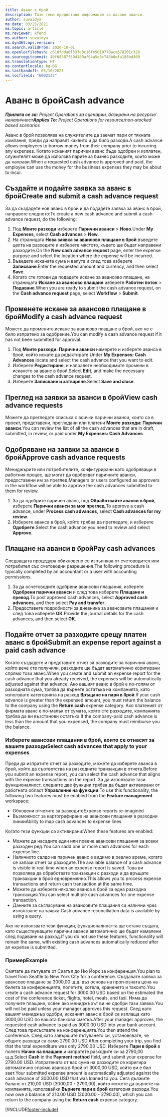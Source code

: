 ```yaml
---
title: Аванс в брой
description: Тази тема предоставя информация за касови аванси.
author: suvaidya
ms.date: 03/25/2021
ms.topic: article
ms.reviewer: kfend
ms.author: suvaidya
ms.dyn365.ops.version: ''
ms.search.validFrom: 2020-10-01
ms.openlocfilehash: c610fdda8f337e0c16fe5010770aca678201c328
ms.sourcegitcommit: 40f68387f594180af64a5e5c748b6efa188bd300
ms.translationtype: HT
ms.contentlocale: bg-BG
ms.lasthandoff: 05/10/2021
ms.locfileid: "6002133"
---
```

# <a name="cash-advance"></a><span data-ttu-id="e1280-103">Аванс в брой</span><span class="sxs-lookup"><span data-stu-id="e1280-103">Cash advance</span></span>

<span data-ttu-id="e1280-104">_**Прилага се за:** Project Operations за сценарии, базирани на ресурси/неналичност_</span><span class="sxs-lookup"><span data-stu-id="e1280-104">_**Applies To:** Project Operations for resource/non-stocked based scenarios_</span></span>

<span data-ttu-id="e1280-105">Аванс в брой позволява на служителите да заемат пари от тяхната компания, преди да направят каквито и да било разходи.</span><span class="sxs-lookup"><span data-stu-id="e1280-105">A cash advance allows employees to borrow money from their company prior to incurring any expenses.</span></span> <span data-ttu-id="e1280-106">Когато исканият паричен аванс бъде одобрен и изплатен, служителят може да използва парите за бизнес разходите, които може да направи.</span><span class="sxs-lookup"><span data-stu-id="e1280-106">When a requested cash advance is approved and paid, the employee can use the money for the business expenses they may be about to incur.</span></span> 

## <a name="create-and-submit-a-cash-advance-request"></a><span data-ttu-id="e1280-107">Създайте и подайте заявка за аванс в брой</span><span class="sxs-lookup"><span data-stu-id="e1280-107">Create and submit a cash advance request</span></span>
<span data-ttu-id="e1280-108">За да създадете нов аванс в брой и да подадете заявка за аванс в брой, направете следното:</span><span class="sxs-lookup"><span data-stu-id="e1280-108">To create a new cash advance and submit a cash advance request, do the following:</span></span> 

1. <span data-ttu-id="e1280-109">Под **Моите разходи** изберете **Парични аванси** > **Ново**.</span><span class="sxs-lookup"><span data-stu-id="e1280-109">Under **My Expenses**, select **Cash advances** > **New**.</span></span> 
2. <span data-ttu-id="e1280-110">На страницата **Нова заявка за авансово плащане в брой** въведете целта на разходите и изберете мястото, където ще бъдат направени разходите.</span><span class="sxs-lookup"><span data-stu-id="e1280-110">On the **New cash advance request** page, enter the expense purpose and select the location where the expense will be incurred.</span></span>
3. <span data-ttu-id="e1280-111">Въведете исканата сума и валута и след това изберете **Записване**.</span><span class="sxs-lookup"><span data-stu-id="e1280-111">Enter the requested amount and currency, and then select **Save**.</span></span> 
4. <span data-ttu-id="e1280-112">Когато сте готови да подадете искане за авансово плащане, на страницата **Искане за авансово плащане** изберете **Работен поток** > **Подаване**.</span><span class="sxs-lookup"><span data-stu-id="e1280-112">When you are ready to submit the cash advance request, on the **Cash advance request** page, select **Workflow** > **Submit**.</span></span>

## <a name="modify-a-cash-advance-request"></a><span data-ttu-id="e1280-113">Променете искане за авансово плащане в брой</span><span class="sxs-lookup"><span data-stu-id="e1280-113">Modify a cash advance request</span></span>

<span data-ttu-id="e1280-114">Можете да промените искане за авансово плащане в брой, ако не е било изпратено за одобрение.</span><span class="sxs-lookup"><span data-stu-id="e1280-114">You can modify a cash advance request if it has not been submitted for approval.</span></span>

1. <span data-ttu-id="e1280-115">Под **Моите разходи: Парични аванси** намерете и изберете аванса в брой, който искате да редактирате.</span><span class="sxs-lookup"><span data-stu-id="e1280-115">Under **My Expenses: Cash Advances** locate and select the cash advance that you want to edit.</span></span>
2. <span data-ttu-id="e1280-116">Изберете **Редактиране**, и направете необходимите промени в искането за аванс в брой.</span><span class="sxs-lookup"><span data-stu-id="e1280-116">Select **Edit**, and make the necessary changes to the cash advance request.</span></span> 
3. <span data-ttu-id="e1280-117">Изберете **Записване и затваряне**.</span><span class="sxs-lookup"><span data-stu-id="e1280-117">Select **Save and close**.</span></span>


## <a name="view-cash-advance-requests"></a><span data-ttu-id="e1280-118">Преглед на заявки за аванси в брой</span><span class="sxs-lookup"><span data-stu-id="e1280-118">View cash advance requests</span></span>
<span data-ttu-id="e1280-119">Можете да прегледате списъка с всички парични аванси, които са в проект, представени, прегледани или платени **Моите разходи: Парични аванси**.</span><span class="sxs-lookup"><span data-stu-id="e1280-119">You can review the list of all the cash advances that are in draft, submitted, in review, or paid under **My Expenses: Cash Advances**.</span></span> 

## <a name="approve-cash-advance-requests"></a><span data-ttu-id="e1280-120">Одобряване на заявки за аванси в брой</span><span class="sxs-lookup"><span data-stu-id="e1280-120">Approve cash advance requests</span></span>

<span data-ttu-id="e1280-121">Мениджърите или потребителите, конфигурирани като одобряващи в работния процес, ще могат да одобряват паричните аванси, предоставени им за преглед.</span><span class="sxs-lookup"><span data-stu-id="e1280-121">Managers or users configured as approvers in the workflow will be able to approve the cash advances submitted to them for review.</span></span> 

1. <span data-ttu-id="e1280-122">За да одобрите паричен аванс, под **Обработвайте аванси в брой**, изберете **Парични аванси за моя преглед**.</span><span class="sxs-lookup"><span data-stu-id="e1280-122">To approve a cash advance, under **Process cash advances**, select **Cash advances for my review**.</span></span>
2. <span data-ttu-id="e1280-123">Изберете аванса в брой, който трябва да прегледате, и изберете **Одобрете**.</span><span class="sxs-lookup"><span data-stu-id="e1280-123">Select the cash advance you need to review and select **Approve**.</span></span>  

## <a name="pay-cash-advances"></a><span data-ttu-id="e1280-124">Плащане на аванси в брой</span><span class="sxs-lookup"><span data-stu-id="e1280-124">Pay cash advances</span></span> 
<span data-ttu-id="e1280-125">Следващата процедура обикновено се изпълнява от счетоводител или потребител със счетоводни разрешения.</span><span class="sxs-lookup"><span data-stu-id="e1280-125">The following procedure is typically completed by an accountant or a user with accounting permissions.</span></span>

1. <span data-ttu-id="e1280-126">За да осчетоводите одобрени авансови плащания, изберете **Одобрени парични аванси** и след това изберете **Плащане и превод**.</span><span class="sxs-lookup"><span data-stu-id="e1280-126">To post approved cash advances, select **Approved cash advances**, and then select **Pay and transfer**.</span></span>  
2. <span data-ttu-id="e1280-127">Предоставете подробности за дневника за авансовите плащания и след това изберете **ОК**.</span><span class="sxs-lookup"><span data-stu-id="e1280-127">Provide the journal details for the cash advances, and then select **OK**.</span></span> 

## <a name="submit-an-expense-report-against-a-paid-cash-advance"></a><span data-ttu-id="e1280-128">Подайте отчет за разходите срещу платен аванс в брой</span><span class="sxs-lookup"><span data-stu-id="e1280-128">Submit an expense report against a paid cash advance</span></span> 

<span data-ttu-id="e1280-129">Когато създадете и представите отчет за разходите за паричния аванс, който вече сте получили, разходите ще бъдат автоматично коригирани спрямо този аванс.</span><span class="sxs-lookup"><span data-stu-id="e1280-129">When you create and submit an expense report for the cash advance that you already received, the expenses will be automatically adjusted against that advance.</span></span> <span data-ttu-id="e1280-130">Ако вашият аванс в брой е по-голям от разходната сума, трябва да върнете остатъка на компанията, като използвате категорията на разход **Връщане на пари в брой**.</span><span class="sxs-lookup"><span data-stu-id="e1280-130">If your cash advance is greater than the expensed amount, you must return the balance to the company using the **Return cash** expense category.</span></span> <span data-ttu-id="e1280-131">Ако платеният от фирмата аванс е по-малък от сумата, която сте разходите, компанията трябва да ви възстанови остатъка.</span><span class="sxs-lookup"><span data-stu-id="e1280-131">If the company-paid cash advance is less than the amount that you expensed, the company must reimburse you the balance.</span></span> 

### <a name="select-cash-advances-that-apply-to-your-expenses"></a><span data-ttu-id="e1280-132">Изберете авансови плащания в брой, които се отнасят за вашите разходи</span><span class="sxs-lookup"><span data-stu-id="e1280-132">Select cash advances that apply to your expenses</span></span>
<span data-ttu-id="e1280-133">Преди да изпратите отчет за разходите, можете да изберете аванса в брой, който да съответства на разходните транзакции в отчета.</span><span class="sxs-lookup"><span data-stu-id="e1280-133">Before you submit an expense report, you can select the cash advance that aligns with the expense transactions on the report.</span></span> <span data-ttu-id="e1280-134">За да използвате тази функционалност, следните две функции трябва да бъдат активирани от работната област **Управление на функции**:</span><span class="sxs-lookup"><span data-stu-id="e1280-134">To use this functionality, the following two features must be enabled from the **Feature management** workspace:</span></span>

  - <span data-ttu-id="e1280-135">Обновени отчетите за разходите</span><span class="sxs-lookup"><span data-stu-id="e1280-135">Expense reports re-imagined</span></span>
  - <span data-ttu-id="e1280-136">Възможност за картографиране на авансови плащания в разходни линии</span><span class="sxs-lookup"><span data-stu-id="e1280-136">Ability to map cash advances to expense lines</span></span>
 
 <span data-ttu-id="e1280-137">Когато тези функции са активирани:</span><span class="sxs-lookup"><span data-stu-id="e1280-137">When these features are enabled:</span></span>
 
  - <span data-ttu-id="e1280-138">Можете да насадите един или повече авансови плащания за всеки разходен ред.</span><span class="sxs-lookup"><span data-stu-id="e1280-138">You can sadd one or more cash advances for each expense line.</span></span>
  - <span data-ttu-id="e1280-139">Наличното салдо на паричен аванс е видимо в реално време, когато се запази отчет за разходите.</span><span class="sxs-lookup"><span data-stu-id="e1280-139">The available balance of a cash advance is visible in real time when an expense report is saved.</span></span> <span data-ttu-id="e1280-140">Това ви позволява да обработвате транзакции с разходи и да връщате транзакции в брой едновременно.</span><span class="sxs-lookup"><span data-stu-id="e1280-140">This allows you to process expense transactions and return cash transaction at the same time.</span></span>
  - <span data-ttu-id="e1280-141">Можете да изберете няколко аванса в брой за една разходна трансакция.</span><span class="sxs-lookup"><span data-stu-id="e1280-141">You can select multiple cash advances for one expense transaction.</span></span>
  - <span data-ttu-id="e1280-142">Данните за съгласуване на авансовите плащания са налични чрез използване на заявка.</span><span class="sxs-lookup"><span data-stu-id="e1280-142">Cash advance reconciliation data is available by using a query.</span></span> 
 
<span data-ttu-id="e1280-143">Ако не използвате тези функции, функционалността ще остане същата, като съществуващите парични аванси автоматично ще бъдат намалени след подаване на разход.</span><span class="sxs-lookup"><span data-stu-id="e1280-143">If you do not use these features, functionality will remain the same, with existing cash advances automatically reduced after an expense is submitted.</span></span>

### <a name="example"></a><span data-ttu-id="e1280-144">Пример</span><span class="sxs-lookup"><span data-stu-id="e1280-144">Example</span></span> 
<span data-ttu-id="e1280-145">Смятате да пътувате от Сиатъл до Ню Йорк за конференция.</span><span class="sxs-lookup"><span data-stu-id="e1280-145">You plan to travel from Seattle to New York City for a conference.</span></span> <span data-ttu-id="e1280-146">Създавате заявка за авансово плащане за 3000,00 щ.д. въз основа на прогнозната цена на билета за конференцията, полетите, хотела, храненето и таксито.</span><span class="sxs-lookup"><span data-stu-id="e1280-146">You create a cash advance request for 3000.00 USD based on the estimated the cost of the conference ticket, flights, hotel, meals, and taxi.</span></span> <span data-ttu-id="e1280-147">Няма да получите плащане, освен ако мениджърът ви не одобри тази заявка.</span><span class="sxs-lookup"><span data-stu-id="e1280-147">You will not be paid unless your manager approves this request.</span></span> <span data-ttu-id="e1280-148">След като вашият мениджър одобри, исканият аванс в брой се изплаща като 3000,00 USD по вашата банкова сметка.</span><span class="sxs-lookup"><span data-stu-id="e1280-148">After your manager approves, the requested cash advance is paid as 3000.00 USD into your bank account.</span></span> <span data-ttu-id="e1280-149">След това присъствате на конференцията.</span><span class="sxs-lookup"><span data-stu-id="e1280-149">You then attend the conference.</span></span> <span data-ttu-id="e1280-150">След като завършите пътуването си, установявате, че общите разходи са само 2790,00 USD.</span><span class="sxs-lookup"><span data-stu-id="e1280-150">After completing your trip, you find that the total expenditure was only 2790.00 USD.</span></span> <span data-ttu-id="e1280-151">Изберете **Пари в брой** в полето **Начин на плащане** и изпратете разходите си за 2790,00 щ.д.</span><span class="sxs-lookup"><span data-stu-id="e1280-151">Select **Cash** in the **Payment method** field, and submit your expense for 2790.00 USD.</span></span> <span data-ttu-id="e1280-152">Изпратената от вас сума на разходите се коригира автоматично спрямо аванса в брой от 3000,00 USD, който ви е бил зает.</span><span class="sxs-lookup"><span data-stu-id="e1280-152">Your submitted expense amount is automatically adjusted against the cash advance of 3000.00 USD that was loaned to you.</span></span> <span data-ttu-id="e1280-153">Сега дължите баланс от 210,00 USD (3000,00 - 2790,00), който можете да върнете на компанията, използвайки **Върнете пари в брой** категория разходи.</span><span class="sxs-lookup"><span data-stu-id="e1280-153">You now owe a balance of 210.00 USD (3000.00 - 2790.00), which you can return to the company using the **Return cash** expense category.</span></span>



[!INCLUDE[footer-include](../includes/footer-banner.md)]
